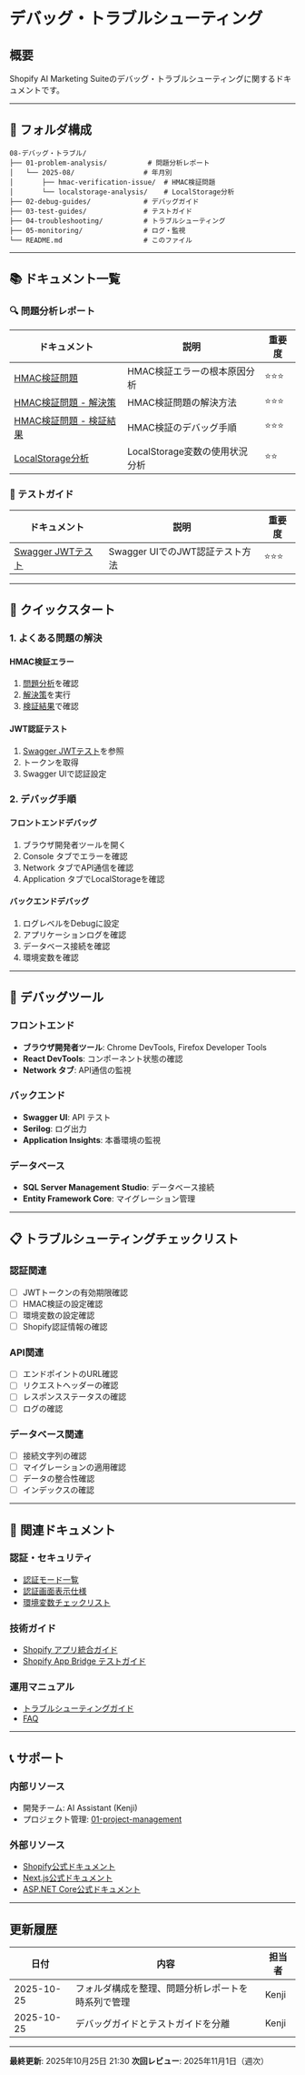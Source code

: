# デバッグ・トラブルシューティング

## 概要
Shopify AI Marketing Suiteのデバッグ・トラブルシューティングに関するドキュメントです。

---

## 📁 フォルダ構成

```
08-デバッグ・トラブル/
├── 01-problem-analysis/          # 問題分析レポート
│   └── 2025-08/                 # 年月別
│       ├── hmac-verification-issue/  # HMAC検証問題
│       └── localstorage-analysis/    # LocalStorage分析
├── 02-debug-guides/             # デバッグガイド
├── 03-test-guides/              # テストガイド
├── 04-troubleshooting/          # トラブルシューティング
├── 05-monitoring/               # ログ・監視
└── README.md                    # このファイル
```

---

## 📚 ドキュメント一覧

### 🔍 問題分析レポート

| ドキュメント | 説明 | 重要度 |
|------------|------|--------|
| [HMAC検証問題](./01-problem-analysis/2025-08/hmac-verification-issue/問題分析.md) | HMAC検証エラーの根本原因分析 | ⭐⭐⭐ |
| [HMAC検証問題 - 解決策](./01-problem-analysis/2025-08/hmac-verification-issue/解決策.md) | HMAC検証問題の解決方法 | ⭐⭐⭐ |
| [HMAC検証問題 - 検証結果](./01-problem-analysis/2025-08/hmac-verification-issue/検証結果.md) | HMAC検証のデバッグ手順 | ⭐⭐⭐ |
| [LocalStorage分析](./01-problem-analysis/2025-08/localstorage-analysis/使用状況分析.md) | LocalStorage変数の使用状況分析 | ⭐⭐ |

### 🧪 テストガイド

| ドキュメント | 説明 | 重要度 |
|------------|------|--------|
| [Swagger JWTテスト](./03-test-guides/Swagger-JWTテスト.md) | Swagger UIでのJWT認証テスト方法 | ⭐⭐⭐ |

---

## 🚀 クイックスタート

### 1. よくある問題の解決

#### HMAC検証エラー
1. [問題分析](./01-problem-analysis/2025-08/hmac-verification-issue/問題分析.md)を確認
2. [解決策](./01-problem-analysis/2025-08/hmac-verification-issue/解決策.md)を実行
3. [検証結果](./01-problem-analysis/2025-08/hmac-verification-issue/検証結果.md)で確認

#### JWT認証テスト
1. [Swagger JWTテスト](./03-test-guides/Swagger-JWTテスト.md)を参照
2. トークンを取得
3. Swagger UIで認証設定

### 2. デバッグ手順

#### フロントエンドデバッグ
1. ブラウザ開発者ツールを開く
2. Console タブでエラーを確認
3. Network タブでAPI通信を確認
4. Application タブでLocalStorageを確認

#### バックエンドデバッグ
1. ログレベルをDebugに設定
2. アプリケーションログを確認
3. データベース接続を確認
4. 環境変数を確認

---

## 🔧 デバッグツール

### フロントエンド
- **ブラウザ開発者ツール**: Chrome DevTools, Firefox Developer Tools
- **React DevTools**: コンポーネント状態の確認
- **Network タブ**: API通信の監視

### バックエンド
- **Swagger UI**: API テスト
- **Serilog**: ログ出力
- **Application Insights**: 本番環境の監視

### データベース
- **SQL Server Management Studio**: データベース接続
- **Entity Framework Core**: マイグレーション管理

---

## 📋 トラブルシューティングチェックリスト

### 認証関連
- [ ] JWTトークンの有効期限確認
- [ ] HMAC検証の設定確認
- [ ] 環境変数の設定確認
- [ ] Shopify認証情報の確認

### API関連
- [ ] エンドポイントのURL確認
- [ ] リクエストヘッダーの確認
- [ ] レスポンスステータスの確認
- [ ] ログの確認

### データベース関連
- [ ] 接続文字列の確認
- [ ] マイグレーションの適用確認
- [ ] データの整合性確認
- [ ] インデックスの確認

---

## 🔗 関連ドキュメント

### 認証・セキュリティ
- [認証モード一覧](../09-認証・セキュリティ/認証モード一覧.md)
- [認証画面表示仕様](../09-認証・セキュリティ/認証画面表示仕様.md)
- [環境変数チェックリスト](../09-認証・セキュリティ/環境変数チェックリスト.md)

### 技術ガイド
- [Shopify アプリ統合ガイド](../../06-shopify/06-技術ガイド/implementation-guides/Shopify-アプリ統合ガイド.md)
- [Shopify App Bridge テストガイド](../../06-shopify/06-技術ガイド/test-guides/Shopify-App-Bridge-テストガイド.md)

### 運用マニュアル
- [トラブルシューティングガイド](../../07-operations-manual/02-トラブルシューティングガイド.md)
- [FAQ](../../07-operations-manual/03-FAQ.md)

---

## 📞 サポート

### 内部リソース
- 開発チーム: AI Assistant (Kenji)
- プロジェクト管理: [01-project-management](../../01-project-management/)

### 外部リソース
- [Shopify公式ドキュメント](https://shopify.dev/docs/apps)
- [Next.js公式ドキュメント](https://nextjs.org/docs)
- [ASP.NET Core公式ドキュメント](https://docs.microsoft.com/aspnet/core)

---

## 更新履歴

| 日付 | 内容 | 担当者 |
|------|------|--------|
| 2025-10-25 | フォルダ構成を整理、問題分析レポートを時系列で管理 | Kenji |
| 2025-10-25 | デバッグガイドとテストガイドを分離 | Kenji |

---

**最終更新**: 2025年10月25日 21:30
**次回レビュー**: 2025年11月1日（週次）
